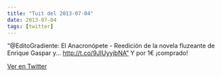 ```yaml
---
title: "Tuit del 2013-07-04"
date: 2013-07-04
tags: [twitter]
---
```


“@EditoGradiente: El Anacronópete - Reedición de la novela fluzeante de Enrique Gaspar y... http://t.co/9JIUyyjbNA” Y por 1€ ¡comprado!



[Ver en Twitter](https://twitter.com/i/web/status/352913214595530753)
